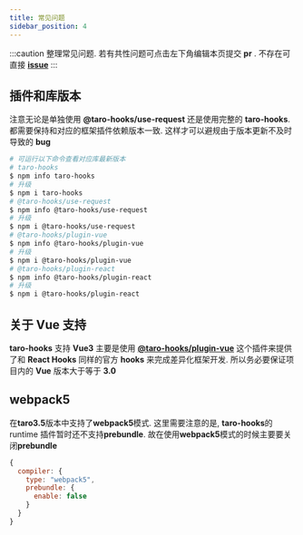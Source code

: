 ```yaml
---
title: 常见问题
sidebar_position: 4
---
```


:::caution
整理常见问题. 若有共性问题可点击左下角编辑本页提交 **pr** . 不存在可直接 [**issue**](https://github.com/innocces/taro-hooks/issues)
:::

## 插件和库版本

注意无论是单独使用 **@taro-hooks/use-request** 还是使用完整的 **taro-hooks**. 都需要保持和对应的框架插件依赖版本一致. 这样才可以避规由于版本更新不及时导致的 **bug**

```bash
# 可运行以下命令查看对应库最新版本
# taro-hooks
$ npm info taro-hooks
# 升级
$ npm i taro-hooks
# @taro-hooks/use-request
$ npm info @taro-hooks/use-request
# 升级
$ npm i @taro-hooks/use-request
# @taro-hooks/plugin-vue
$ npm info @taro-hooks/plugin-vue
# 升级
$ npm i @taro-hooks/plugin-vue
# @taro-hooks/plugin-react
$ npm info @taro-hooks/plugin-react
# 升级
$ npm i @taro-hooks/plugin-react
```

## 关于 **Vue** 支持

**taro-hooks** 支持 **Vue3** 主要是使用 [**@taro-hooks/plugin-vue**](https://github.com/innocces/taro-hooks/blob/next/packages/plugin-vue/README.md) 这个插件来提供了和 **React Hooks** 同样的官方 **hooks** 来完成差异化框架开发. 所以务必要保证项目内的 **Vue** 版本大于等于 **3.0**

## webpack5

在**taro3.5**版本中支持了**webpack5**模式. 这里需要注意的是, **taro-hooks**的 runtime 插件暂时还不支持**prebundle**. 故在使用**webpack5**模式的时候主要要关闭**prebundle**

```javascript
{
  compiler: {
    type: "webpack5",
    prebundle: {
      enable: false
    }
  }
}
```
